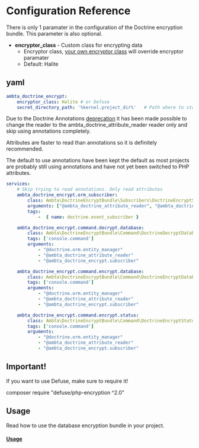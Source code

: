 # Configuration Reference

There is only 1 paramater in the configuration of the Doctrine encryption bundle.
This parameter is also optional.

* **encryptor_class** - Custom class for encrypting data
    * Encryptor class, [your own encryptor class](https://github.com/DoctrineEncryptBundle/DoctrineEncryptBundle/blob/master/src/Resources/doc/custom_encryptor.md) will override encryptor paramater
    * Default: Halite

## yaml

``` yaml
ambta_doctrine_encrypt:
    encryptor_class: Halite # or Defuse
    secret_directory_path: '%kernel.project_dir%'   # Path where to store the keyfiles
```

Due to the Doctrine Annotations [deprecation](https://www.doctrine-project.org/projects/doctrine-annotations/en/stable/index.html#deprecation-notice) it has been made possible to change the reader to the ambta_doctrine_attribute_reader reader only and skip using annotations completely.

Attributes are faster to read than annotations so it is definitely recommended.

The default to use annotations have been kept the default as most projects are probably still using annotations and have not yet been switched to PHP attributes.

``` yaml
services:
    # Skip trying to read annotations. Only read attributes
    ambta_doctrine_encrypt.orm_subscriber:
        class: Ambta\DoctrineEncryptBundle\Subscribers\DoctrineEncryptSubscriber
        arguments: ["@ambta_doctrine_attribute_reader", "@ambta_doctrine_encrypt.encryptor"]
        tags:
            -  { name: doctrine.event_subscriber }

    ambta_doctrine_encrypt.command.decrypt.database:
        class: Ambta\DoctrineEncryptBundle\Command\DoctrineDecryptDatabaseCommand
        tags: ['console.command']
        arguments:
            - "@doctrine.orm.entity_manager"
            - "@ambta_doctrine_attribute_reader"
            - "@ambta_doctrine_encrypt.subscriber"

    ambta_doctrine_encrypt.command.encrypt.database:
        class: Ambta\DoctrineEncryptBundle\Command\DoctrineEncryptDatabaseCommand
        tags: ['console.command']
        arguments:
            - "@doctrine.orm.entity_manager"
            - "@ambta_doctrine_attribute_reader"
            - "@ambta_doctrine_encrypt.subscriber"

    ambta_doctrine_encrypt.command.encrypt.status:
        class: Ambta\DoctrineEncryptBundle\Command\DoctrineEncryptStatusCommand
        tags: ['console.command']
        arguments:
            - "@doctrine.orm.entity_manager"
            - "@ambta_doctrine_attribute_reader"
            - "@ambta_doctrine_encrypt.subscriber"
```

## Important!

If you want to use Defuse, make sure to require it!

composer require "defuse/php-encryption ^2.0"

## Usage

Read how to use the database encryption bundle in your project.
#### [Usage](https://github.com/DoctrineEncryptBundle/DoctrineEncryptBundle/blob/master/src/Resources/doc/usage.md)
